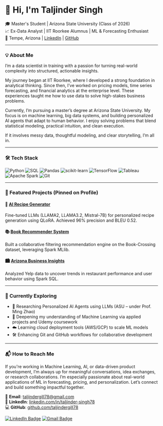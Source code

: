 # 👋 Hi, I'm Taljinder Singh

🎓 Master's Student | Arizona State University (Class of 2026)  
📈 Ex-Data Analyst | IIT Roorkee Alumnus | ML & Forecasting Enthusiast  
📍 Tempe, Arizona | [LinkedIn](https://www.linkedin.com/in/taljinder-singh78/) | [GitHub](https://github.com/taljindergill78)

---

### 💡 About Me

I’m a data scientist in training with a passion for turning real-world complexity into structured, actionable insights.

My journey began at IIT Roorkee, where I developed a strong foundation in analytical thinking. Since then, I’ve worked on pricing models, time series forecasting, and financial analytics at the enterprise level. These experiences taught me how to use data to solve high-stakes business problems.

Currently, I’m pursuing a master’s degree at Arizona State University. My focus is on machine learning, big data systems, and building personalized AI agents that adapt to human behavior. I enjoy solving problems that blend statistical modeling, practical intuition, and clean execution.

If it involves messy data, thoughtful modeling, and clear storytelling, I’m all in.

---

### 🛠 Tech Stack

![Python](https://img.shields.io/badge/-Python-3776AB?style=flat&logo=python&logoColor=white)
![SQL](https://img.shields.io/badge/-SQL-4479A1?style=flat&logo=postgresql&logoColor=white)
![Pandas](https://img.shields.io/badge/-Pandas-150458?style=flat&logo=pandas)
![scikit-learn](https://img.shields.io/badge/-Scikit--learn-F7931E?style=flat&logo=scikit-learn)
![TensorFlow](https://img.shields.io/badge/-TensorFlow-FF6F00?style=flat&logo=tensorflow&logoColor=white)
![Tableau](https://img.shields.io/badge/-Tableau-E97627?style=flat&logo=tableau)
![Apache Spark](https://img.shields.io/badge/-Apache%20Spark-E25A1C?style=flat&logo=apachespark&logoColor=white)
![Git](https://img.shields.io/badge/-Git-F05032?style=flat&logo=git&logoColor=white)

---

### 🚀 Featured Projects (Pinned on Profile)

#### 🔬 [AI Recipe Generator](https://github.com/taljindergill78/AI-Indian-Recipe-Generator)
Fine-tuned LLMs (LLAMA2, LLAMA3.2, Mistral-7B) for personalized recipe generation using QLoRA. Achieved 96% precision and BLEU 0.52.

#### 📚 [Book Recommender System](https://github.com/taljindergill78/Book-Recommender-System)
Built a collaborative filtering recommendation engine on the Book-Crossing dataset, leveraging Spark MLlib.

#### 🏙 [Arizona Business Insights](https://github.com/taljindergill78/yelp-arizona-analysis)
Analyzed Yelp data to uncover trends in restaurant performance and user behavior using Spark SQL.

---

### 🎯 Currently Exploring

- 🧠 Researching Personalized AI Agents using LLMs (ASU – under Prof. Ming Zhao)
- 🧮 Deepening my understanding of Machine Learning via applied projects and Udemy coursework
- ☁️ Learning cloud deployment tools (AWS/GCP) to scale ML models
- 🛠️ Enhancing Git and GitHub workflows for collaborative development

---

### 📬 How to Reach Me

If you're working in Machine Learning, AI, or data-driven product development, I’m always up for meaningful conversations, idea exchanges, or research collaborations. I’m especially passionate about real-world applications of ML in forecasting, pricing, and personalization. Let’s connect and build something impactful together.

📧 **Email**: [taljindergill78@gmail.com](mailto:taljindergill78@gmail.com)  
🔗 **LinkedIn**: [linkedin.com/in/taljinder-singh78](https://www.linkedin.com/in/taljinder-singh78/)  
💻 **GitHub**: [github.com/taljindergill78](https://github.com/taljindergill78)

[![LinkedIn Badge](https://img.shields.io/badge/-Taljinder%20Singh-blue?style=flat&logo=Linkedin&logoColor=white&link=https://www.linkedin.com/in/taljinder-singh78/)](https://www.linkedin.com/in/taljinder-singh78/)
[![Gmail Badge](https://img.shields.io/badge/-taljindergill78@gmail.com-c14438?style=flat&logo=Gmail&logoColor=white&link=mailto:taljindergill78@gmail.com)](mailto:taljindergill78@gmail.com)
